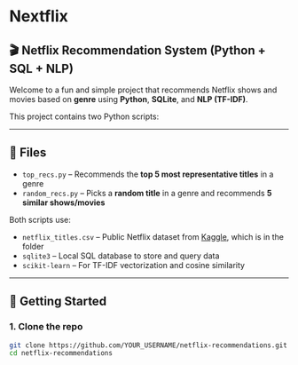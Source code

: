 # Nextflix
## 🎬 Netflix Recommendation System (Python + SQL + NLP)

Welcome to a fun and simple project that recommends Netflix shows and movies based on **genre** using **Python**, **SQLite**, and **NLP (TF-IDF)**.

This project contains two Python scripts:

---

## 📁 Files

- `top_recs.py` – Recommends the **top 5 most representative titles** in a genre  
- `random_recs.py` – Picks a **random title** in a genre and recommends **5 similar shows/movies**

Both scripts use:
- `netflix_titles.csv` – Public Netflix dataset from [Kaggle](https://www.kaggle.com/datasets/shivamb/netflix-shows), which is in the folder
- `sqlite3` – Local SQL database to store and query data
- `scikit-learn` – For TF-IDF vectorization and cosine similarity

---

## 🚀 Getting Started

### 1. Clone the repo

```bash
git clone https://github.com/YOUR_USERNAME/netflix-recommendations.git
cd netflix-recommendations
